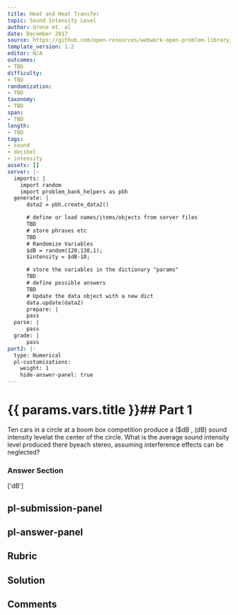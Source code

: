 ```yaml
---
title: Heat and Heat Transfer
topic: Sound Intensity Level
author: Urone et. al
date: December 2017
source: https://github.com/open-resources/webwork-open-problem-library/tree/master/Contrib/BrockPhysics/College_Physics_Urone/17.Physics_of_Hearing/17-03.Sound_Intensity_Level/NU_U17_17_03_013.pg
template_version: 1.2
editor: N/A
outcomes:
- TBD
difficulty:
- TBD
randomization:
- TBD
taxonomy:
- TBD
span:
- TBD
length:
- TBD
tags:
- sound
- decibel
- intensity
assets: []
server: |-
  imports: |
    import random
    import problem_bank_helpers as pbh
  generate: |
      data2 = pbh.create_data2()

      # define or load names/items/objects from server files
      TBD
      # store phrases etc
      TBD
      # Randomize Variables
      $dB = random(120,130,1);
      $intensity = $dB-10;

      # store the variables in the dictionary "params"
      TBD
      # define possible answers
      TBD
      # Update the data object with a new dict
      data.update(data2)
      prepare: |
      pass
  parse: |
      pass
  grade: |
      pass
part2: |-
  type: Numerical
  pl-customizations:
    weight: 1
    hide-answer-panel: true
---
```


# {{ params.vars.title }}## Part 1 
Ten cars in a circle at a boom box competition produce a ($dB , (dB) sound intensity levelat the center of the circle. What is the average sound intensity level produced there byeach stereo, assuming interference effects can be neglected? 


### Answer Section 
['dB']

## pl-submission-panel 


## pl-answer-panel 


## Rubric 


## Solution 


## Comments 


